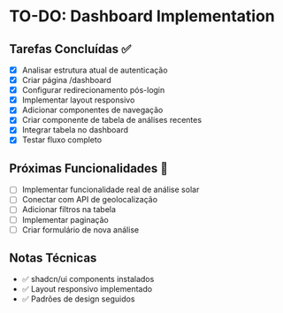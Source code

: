 # TO-DO: Dashboard Implementation

## Tarefas Concluídas ✅

- [x] Analisar estrutura atual de autenticação
- [x] Criar página /dashboard
- [x] Configurar redirecionamento pós-login
- [x] Implementar layout responsivo
- [x] Adicionar componentes de navegação
- [x] Criar componente de tabela de análises recentes
- [x] Integrar tabela no dashboard
- [x] Testar fluxo completo

## Próximas Funcionalidades 🔮

- [ ] Implementar funcionalidade real de análise solar
- [ ] Conectar com API de geolocalização
- [ ] Adicionar filtros na tabela
- [ ] Implementar paginação
- [ ] Criar formulário de nova análise

## Notas Técnicas
- ✅ shadcn/ui components instalados
- ✅ Layout responsivo implementado
- ✅ Padrões de design seguidos